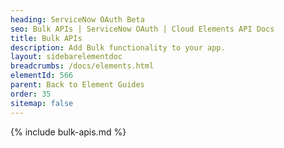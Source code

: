 ```yaml
---
heading: ServiceNow OAuth Beta
seo: Bulk APIs | ServiceNow OAuth | Cloud Elements API Docs
title: Bulk APIs
description: Add Bulk functionality to your app.
layout: sidebarelementdoc
breadcrumbs: /docs/elements.html
elementId: 566
parent: Back to Element Guides
order: 35
sitemap: false
---
```


{% include bulk-apis.md %}

